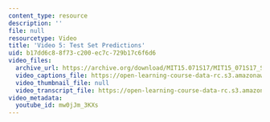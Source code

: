 ```yaml
---
content_type: resource
description: ''
file: null
resourcetype: Video
title: 'Video 5: Test Set Predictions'
uid: b17dd6c8-8f73-c200-ec7c-729b17c6f6d6
video_files:
  archive_url: https://archive.org/download/MIT15.071S17/MIT15_071S17_Session_3.4.06_300k.mp4
  video_captions_file: https://open-learning-course-data-rc.s3.amazonaws.com/15-071-the-analytics-edge-spring-2017/43fc69d9bc735f609720a6869e97b3d7_mw0jJm_3KXs.vtt
  video_thumbnail_file: null
  video_transcript_file: https://open-learning-course-data-rc.s3.amazonaws.com/15-071-the-analytics-edge-spring-2017/e82535069420683bd5c8cdad0d6f7760_mw0jJm_3KXs.pdf
video_metadata:
  youtube_id: mw0jJm_3KXs
---
```

